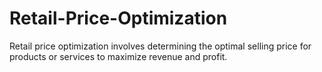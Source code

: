 # Retail-Price-Optimization
Retail price optimization involves determining the optimal selling price for products or services to maximize revenue and profit.

